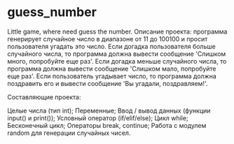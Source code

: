 # guess_number
Little game, where need guess the number.
Описание проекта: программа генерирует случайное число в диапазоне от 11 до 100100 и просит пользователя угадать это число.
Если догадка пользователя больше случайного числа, то программа должна вывести сообщение 'Слишком много, попробуйте еще раз'. 
Если догадка меньше случайного числа, то программа должна вывести сообщение 'Слишком мало, попробуйте еще раз'. 
Если пользователь угадывает число, то программа должна поздравить его и вывести сообщение 'Вы угадали, поздравляем!'.

Составляющие проекта:

Целые числа (тип int);
Переменные;
Ввод / вывод данных (функции input() и print());
Условный оператор (if/elif/else);
Цикл while;
Бесконечный цикл;
Операторы break, continue;
Работа с модулем random для генерации случайных чисел.
